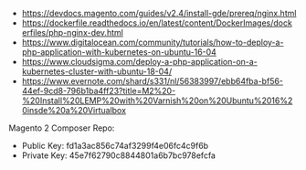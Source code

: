 - https://devdocs.magento.com/guides/v2.4/install-gde/prereq/nginx.html
- https://dockerfile.readthedocs.io/en/latest/content/DockerImages/dockerfiles/php-nginx-dev.html
- https://www.digitalocean.com/community/tutorials/how-to-deploy-a-php-application-with-kubernetes-on-ubuntu-16-04
- https://www.cloudsigma.com/deploy-a-php-application-on-a-kubernetes-cluster-with-ubuntu-18-04/
- https://www.evernote.com/shard/s331/nl/56383997/ebb64fba-bf56-44ef-9cd8-796b1ba4ff23?title=M2%20-%20Install%20LEMP%20with%20Varnish%20on%20Ubuntu%2016%20insde%20a%20Virtualbox


Magento 2 Composer Repo:
- Public Key: fd1a3ac856c74af3299f4e06fc4c9f6b
- Private Key: 45e7f62790c8844801a6b7bc978efcfa